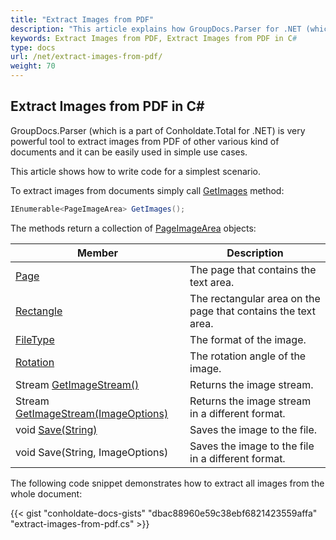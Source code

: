 ```yaml
---
title: "Extract Images from PDF"
description: "This article explains how GroupDocs.Parser for .NET (which is a part of Conholdate.Total for .NET) extract images from PDF file."
keywords: Extract Images from PDF, Extract Images from PDF in C#
type: docs
url: /net/extract-images-from-pdf/
weight: 70
---
```


## Extract Images from PDF in C#

GroupDocs.Parser (which is a part of Conholdate.Total for .NET) is very powerful tool to extract images from PDF of other various kind of documents and it can be easily used in simple use cases.

This article shows how to write code for a simplest scenario.

To extract images from documents simply call [GetImages](https://apireference.groupdocs.com/net/parser/groupdocs.parser/parser/methods/getimages) method:

```csharp
IEnumerable<PageImageArea> GetImages();

```
The methods return a collection of [PageImageArea](https://apireference.groupdocs.com/net/parser/groupdocs.parser.data/pageimagearea) objects:

| Member | Description |
| --- | --- |
| [Page](https://apireference.groupdocs.com/net/parser/groupdocs.parser.data/pagearea/properties/page) | The page that contains the text area. |
| [Rectangle](https://apireference.groupdocs.com/net/parser/groupdocs.parser.data/pagearea/properties/rectangle) | The rectangular area on the page that contains the text area. |
| [FileType](https://apireference.groupdocs.com/net/parser/groupdocs.parser.data/pageimagearea/properties/filetype) | The format of the image. |
| [Rotation](https://apireference.groupdocs.com/net/parser/groupdocs.parser.data/pageimagearea/properties/rotation) | The rotation angle of the image. |
| Stream [GetImageStream()](https://apireference.groupdocs.com/net/parser/groupdocs.parser.data/pageimagearea/methods/getimagestream) | Returns the image stream. |
| Stream [GetImageStream(ImageOptions)](https://apireference.groupdocs.com/net/parser/groupdocs.parser.data.pageimagearea/getimagestream/methods/1) | Returns the image stream in a different format. |
| void [Save(String)](https://apireference.groupdocs.com/net/parser/groupdocs.parser.data/pageimagearea/methods/save) | Saves the image to the file. |
| void Save(String, ImageOptions) | Saves the image to the file in a different format. |


The following code snippet demonstrates how to extract all images from the whole document:

{{< gist "conholdate-docs-gists" "dbac88960e59c38ebf6821423559affa" "extract-images-from-pdf.cs" >}}











